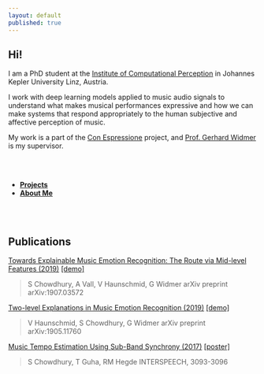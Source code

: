 ```yaml
---
layout: default
published: true
---
```

## Hi!

I am a PhD student at the [Institute of Computational Perception](https://www.jku.at/en/institute-of-computational-perception/) in Johannes Kepler University Linz, Austria.

I work with deep learning models applied to music audio signals to understand what makes musical performances expressive and how we can make systems that respond appropriately to the human subjective and affective perception of music.

My work is a part of the [Con Espressione](https://www.jku.at/en/institute-of-computational-perception/research/projects/con-espressione/) project, and [Prof. Gerhard Widmer](https://www.jku.at/en/institute-of-computational-perception/about-us/people/gerhard-widmer/) is my supervisor.

<br><br>

 <ul class="downloads">
  <li><a href="#"><strong>Projects</strong></a></li>
  <li><a href="#"><strong>About Me</strong></a></li>
 </ul>
 
<br><br>

## Publications

[Towards Explainable Music Emotion Recognition: The Route via Mid-level Features (2019)](https://arxiv.org/abs/1907.03572) [[demo]](https://shreyanc.github.io/pages/ismir_example.html)
>S Chowdhury, A Vall, V Haunschmid, G Widmer
>arXiv preprint arXiv:1907.03572

[Two-level Explanations in Music Emotion Recognition (2019)](https://arxiv.org/abs/1905.11760) [[demo]](https://shreyanc.github.io/pages/ICML_example.html)
>V Haunschmid, S Chowdhury, G Widmer
>arXiv preprint arXiv:1905.11760

[Music Tempo Estimation Using Sub-Band Synchrony (2017)](https://www.isca-speech.org/archive/Interspeech_2017/pdfs/1000.PDF) [[poster]](http://tanayag.com/Pub_files/chowdhury_ISposter.pdf)
>S Chowdhury, T Guha, RM Hegde
>INTERSPEECH, 3093-3096
